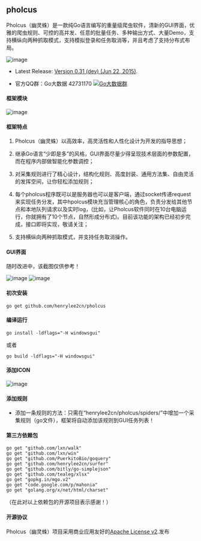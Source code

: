 ## pholcus

Pholcus（幽灵蛛）是一款纯Go语言编写的重量级爬虫软件，清新的GUI界面，优雅的爬虫规则、可控的高并发、任意的批量任务、多种输出方式、大量Demo，支持横纵向两种抓取模式，支持模拟登录和任务取消等，并且考虑了支持分布式布局。

![image](https://github.com/henrylee2cn/pholcus/blob/master/doc/icon.png)

* Latest Release: [Version 0.31 (dev) (Jun 22, 2015)](https://github.com/henrylee2cn/pholcus/releases).

* 官方QQ群：Go大数据 42731170    [![Go大数据群](http://pub.idqqimg.com/wpa/images/group.png)](http://shang.qq.com/wpa/qunwpa?idkey=83ee3e1a4be6bdb2b08a51a044c06ae52cf10a082f7c5cf6b36c1f78e8b03589)

#### 框架模块

![image](https://github.com/henrylee2cn/pholcus/blob/master/doc/project.png)


#### 框架特点
 1. Pholcus（幽灵蛛）以高效率，高灵活性和人性化设计为开发的指导思想；

 2. 继承Go语言“少即是多”的风格，GUI界面尽量少得呈现技术层面的参数配置，而在程序内部做智能化参数调控；
 
 3. 对采集规则进行了精心设计，结构化规则、高度封装、通用方法集、自由灵活的发挥空间，让你轻松添加规则；
 
 4. 每个pholcus程序既可以是服务器也可以是客户端，通过socket传递request来实现任务分发，其中hpolcus模块充当管理核心的角色，负责分发给其他节点和本地队列请求以及实时log，(比如，让Pholcus软件同时在10台电脑运行，你就拥有了10个节点，自然形成分布式)。目前该功能的架构已经初步完成，接口即将实现，敬请关注；
 
 5. 支持横纵向两种抓取模式，并支持任务取消操作。

#### GUI界面
随时改进中，该截图仅供参考！

![image](https://github.com/henrylee2cn/pholcus/blob/developer/doc/guishow_0.jpg)
![image](https://github.com/henrylee2cn/pholcus/blob/developer/doc/guishow_1.jpg)


#### 初次安装
```
go get github.com/henrylee2cn/pholcus
```



#### 编译运行
```
go install -ldflags="-H windowsgui"
```
或者
```
go build -ldflags="-H windowsgui"
```



#### 添加ICON

![image](https://github.com/henrylee2cn/pholcus/blob/master/doc/addicon.jpg)



#### 添加规则

 - 添加一条规则的方法：只需在“henrylee2cn/pholcus/spiders/”中增加一个采集规则（go文件），框架将自动添加该规则到GUI任务列表！



#### 第三方依赖包


```
go get "github.com/lxn/walk"
go get "github.com/lxn/win"
go get "github.com/PuerkitoBio/goquery"
go get "github.com/henrylee2cn/surfer"
go get "github.com/bitly/go-simplejson"
go get "github.com/tealeg/xlsx"
go get "gopkg.in/mgo.v2"
go get "code.google.com/p/mahonia"
go get "golang.org/x/net/html/charset"
```
（在此对以上依赖包的开源项目表示感谢！）



#### 开源协议

Pholcus（幽灵蛛）项目采用商业应用友好的[Apache License v2](https://github.com/henrylee2cn/pholcus/blob/master/doc/license.txt).发布
